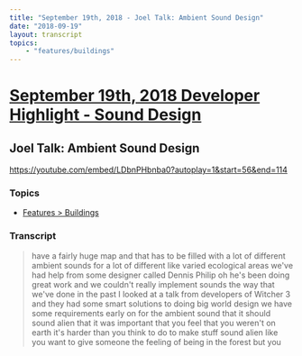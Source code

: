 ```yaml
---
title: "September 19th, 2018 - Joel Talk: Ambient Sound Design"
date: "2018-09-19"
layout: transcript
topics: 
    - "features/buildings"
---
```

# [September 19th, 2018 Developer Highlight - Sound Design](../2018-09-19.md)
## Joel Talk: Ambient Sound Design
https://youtube.com/embed/LDbnPHbnba0?autoplay=1&start=56&end=114
### Topics
* [Features > Buildings](../topics/features/buildings.md)

### Transcript

> have a fairly huge map and that has to
> be filled with a lot of different
> ambient sounds for a lot of different
> like varied ecological areas we've had
> help from some designer called Dennis
> Philip oh he's been doing great work
> and we couldn't really implement sounds
> the way that we've done in the past I
> looked at a talk from developers of
> Witcher 3 and they had some smart
> solutions to doing big world design we
> have some requirements early on for the
> ambient sound that it should sound alien
> that it was important that you feel that
> you weren't on earth it's harder than
> you think to do to make stuff sound
> alien like you want to give someone the
> feeling of being in the forest but you
